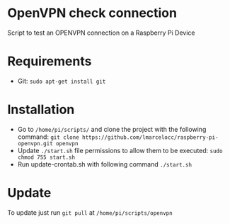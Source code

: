 # OpenVPN check connection

Script to test an OPENVPN connection on a Raspberry Pi Device

# Requirements

- Git: `sudo apt-get install git`

# Installation

- Go to `/home/pi/scripts/` and clone the project with the following command:
  `git clone https://github.com/lmarcelocc/raspberry-pi-openvpn.git openvpn`
- Update `./start.sh` file permissions to allow them to be executed: `sudo chmod 755 start.sh`
- Run update-crontab.sh with following command `./start.sh`

# Update

To update just run `git pull` at `/home/pi/scripts/openvpn`
